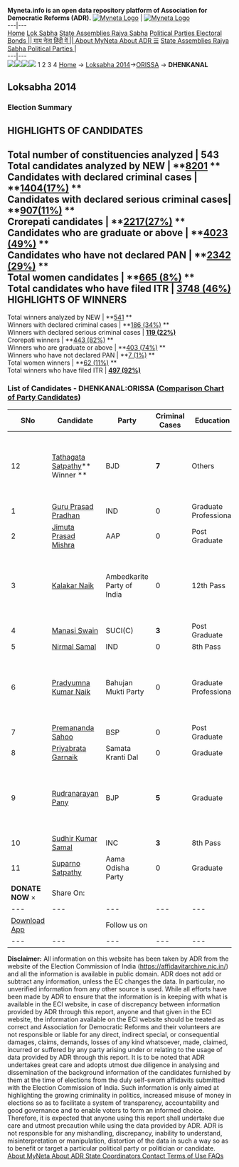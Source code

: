 **Myneta.info is an open data repository platform of Association for Democratic Reforms (ADR).**
[![Myneta Logo](https://www.myneta.info/lib/img/myneta-logo.png)](https://www.myneta.info/) | [![Myneta Logo](https://www.myneta.info/lib/img/adr-logo.png)](https://adrindia.org)  
---|---  
[Home](https://www.myneta.info/) [Lok Sabha](https://www.myneta.info/#ls "Lok Sabha") [ State Assemblies ](https://www.myneta.info/#sa "State Assemblies") [Rajya Sabha](https://www.myneta.info/#rs "Rajya Sabha") [Political Parties ](https://www.myneta.info/party "Political Parties") [ Electoral Bonds ](https://www.myneta.info/electoral_bonds "Electoral Bonds") [ || माय नेता हिंदी में || ](https://translate.google.co.in/translate?prev=hp&hl=en&js=y&u=www.myneta.info&sl=en&tl=hi&history_state0=) [ About MyNeta ](https://adrindia.org/content/about-myneta) [ About ADR ](https://adrindia.org/about-adr/who-we-are) [☰](javascript:void\(0\))
[ State Assemblies ](https://www.myneta.info/#sa "State Assemblies") [ Rajya Sabha ](https://www.myneta.info/#rs "Rajya Sabha") [ Political Parties ](https://www.myneta.info/party "Political Parties")
|   
---|---  
![](https://www.myneta.info/lib/img/banner/banner-1.png)![](https://www.myneta.info/lib/img/banner/banner-2.png)![](https://www.myneta.info/lib/img/banner/banner-3.png)![](https://www.myneta.info/lib/img/banner/banner-4.png)
1  2  3  4 
[Home](https://www.myneta.info/) → [Loksabha 2014](https://www.myneta.info/ls2014/)→[ORISSA](https://www.myneta.info/ls2014/index.php?action=show_constituencies&state_id=18) → **DHENKANAL**
### 
## Loksabha 2014
###  Election Summary 
HIGHLIGHTS OF CANDIDATES  
---  
Total number of constituencies analyzed |  543   
Total candidates analyzed by NEW | **[8201](https://www.myneta.info/ls2014/index.php?action=summary&subAction=candidates_analyzed&sort=candidate#summary) **  
Candidates with declared criminal cases | **[1404(17%)](https://www.myneta.info/ls2014/index.php?action=summary&subAction=crime&sort=candidate#summary) **  
Candidates with declared serious criminal cases| **[907(11%)](https://www.myneta.info/ls2014/index.php?action=summary&subAction=serious_crime&sort=candidate#summary) **  
Crorepati candidates | **[2217(27%)](https://www.myneta.info/ls2014/index.php?action=summary&subAction=crorepati&sort=candidate#summary) **  
Candidates who are graduate or above | **[4023 (49%)](https://www.myneta.info/ls2014/index.php?action=summary&subAction=education&sort=candidate#summary) **  
Candidates who have not declared PAN | **[2342 (29%)](https://www.myneta.info/ls2014/index.php?action=summary&subAction=without_pan&sort=candidate#summary) **  
Total women candidates | **[665 (8%)](https://www.myneta.info/ls2014/index.php?action=summary&subAction=women_candidate&sort=candidate#summary) **  
Total candidates who have filed ITR | [**3748 (46%)**](https://www.myneta.info/ls2014/index.php?action=summary&subAction=filed_itr&sort=candidate#summary)  
HIGHLIGHTS OF WINNERS  
---  
Total winners analyzed by NEW | **[541](https://www.myneta.info/ls2014/index.php?action=summary&subAction=winner_analyzed&sort=candidate#summary) **  
Winners with declared criminal cases | **[186 (34%)](https://www.myneta.info/ls2014/index.php?action=summary&subAction=winner_crime&sort=candidate#summary) **  
Winners with declared serious criminal cases | **[119 (22%)](https://www.myneta.info/ls2014/index.php?action=summary&subAction=winner_serious_crime&sort=candidate#summary)**  
Crorepati winners | **[443 (82%)](https://www.myneta.info/ls2014/index.php?action=summary&subAction=winner_crorepati&sort=candidate#summary) **  
Winners who are graduate or above | **[403 (74%)](https://www.myneta.info/ls2014/index.php?action=summary&subAction=winner_education&sort=candidate#summary) **  
Winners who have not declared PAN | **[7 (1%)](https://www.myneta.info/ls2014/index.php?action=summary&subAction=winner_without_pan&sort=candidate#summary) **  
Total women winners | **[62 (11%)](https://www.myneta.info/ls2014/index.php?action=summary&subAction=winner_women&sort=candidate#summary) **  
Total winners who have filed ITR | [**497 (92%)**](https://www.myneta.info/ls2014/index.php?action=summary&subAction=winner_filed_itr&sort=candidate#summary)  
### List of Candidates - DHENKANAL:ORISSA ([Comparison Chart of Party Candidates](https://www.myneta.info/ls2014/comparisonchart.php?constituency_id=232))
SNo | Candidate| Party| Criminal Cases| Education| Age| Total Assets| Liabilities  
---|---|---|---|---|---|---|---  
12  | [Tathagata Satpathy](https://www.myneta.info/ls2014/candidate.php?candidate_id=3263)** Winner ** | BJD | **7** | Others| 57 | ![](https://myneta.info/image_v2.php?myneta_folder=ls2014&candidate_id=3263&col=ta) | ![](https://myneta.info/image_v2.php?myneta_folder=ls2014&candidate_id=3263&col=lia)  
1  | [Guru Prasad Pradhan](https://www.myneta.info/ls2014/candidate.php?candidate_id=3711) | IND | 0 | Graduate Professional| 36 | Rs 11,57,381 ~ 11 Lacs+ | Rs 0 ~   
2  | [Jimuta Prasad Mishra](https://www.myneta.info/ls2014/candidate.php?candidate_id=3268) | AAP | 0 | Post Graduate| 43 | Rs 36,57,868 ~ 36 Lacs+ | Rs 0 ~   
3  | [Kalakar Naik](https://www.myneta.info/ls2014/candidate.php?candidate_id=3267) | Ambedkarite Party of India | 0 | 12th Pass| 48 | ![](https://myneta.info/image_v2.php?myneta_folder=ls2014&candidate_id=3267&col=ta) | ![](https://myneta.info/image_v2.php?myneta_folder=ls2014&candidate_id=3267&col=lia)  
4  | [Manasi Swain](https://www.myneta.info/ls2014/candidate.php?candidate_id=3271) | SUCI(C) | **3** | Post Graduate| 33 | Rs 4,53,116 ~ 4 Lacs+ | Rs 9,50,000 ~ 9 Lacs+  
5  | [Nirmal Samal](https://www.myneta.info/ls2014/candidate.php?candidate_id=3274) | IND | 0 | 8th Pass| 38 | Rs 7,40,000 ~ 7 Lacs+ | Rs 0 ~   
6  | [Pradyumna Kumar Naik](https://www.myneta.info/ls2014/candidate.php?candidate_id=3269) | Bahujan Mukti Party | 0 | Graduate Professional| 38 | ![](https://myneta.info/image_v2.php?myneta_folder=ls2014&candidate_id=3269&col=ta) | ![](https://myneta.info/image_v2.php?myneta_folder=ls2014&candidate_id=3269&col=lia)  
7  | [Premananda Sahoo](https://www.myneta.info/ls2014/candidate.php?candidate_id=3264) | BSP | 0 | Post Graduate| 43 | Rs 16,50,041 ~ 16 Lacs+ | Rs 55,253 ~ 55 Thou+  
8  | [Priyabrata Garnaik](https://www.myneta.info/ls2014/candidate.php?candidate_id=3270) | Samata Kranti Dal | 0 | Graduate| 33 | Rs 11,91,000 ~ 11 Lacs+ | Rs 3,50,000 ~ 3 Lacs+  
9  | [Rudranarayan Pany](https://www.myneta.info/ls2014/candidate.php?candidate_id=3265) | BJP | **5** | Graduate| 55 | ![](https://myneta.info/image_v2.php?myneta_folder=ls2014&candidate_id=3265&col=ta) | ![](https://myneta.info/image_v2.php?myneta_folder=ls2014&candidate_id=3265&col=lia)  
10  | [Sudhir Kumar Samal](https://www.myneta.info/ls2014/candidate.php?candidate_id=3266) | INC | **3** | 8th Pass| 50 | Rs 8,59,01,162 ~ 8 Crore+ | Rs 1,74,84,885 ~ 1 Crore+  
11  | [Suparno Satpathy](https://www.myneta.info/ls2014/candidate.php?candidate_id=3272) | Aama Odisha Party | 0 | Graduate| 41 | Rs 4,88,72,009 ~ 4 Crore+ | Rs 7,02,378 ~ 7 Lacs+  
|  **DONATE NOW** × |  Share On:  | [](https://api.whatsapp.com/send?text=https%3A%2F%2Fmyneta.info%2Fpunjab2022%2Findex.php%3Faction%3Dshow_constituencies%26state_id%3D19) | [](https://www.facebook.com/sharer/sharer.php?u=https%3A%2F%2Fmyneta.info%2Fpunjab2022%2Findex.php%3Faction%3Dshow_constituencies%26state_id%3D19) | [](https://twitter.com/share?url=https%3A%2F%2Fmyneta.info%2Fpunjab2022%2Findex.php%3Faction%3Dshow_constituencies%26state_id%3D19)  
---|---|---|---|---  
| [ Download App ](https://play.google.com/store/apps/details?id=com.webrosoft.myneta1&pcampaignid=pcampaignidMKT-Other-global-all-co-prtnr-py-PartBadge-Mar2515-1) | [](https://play.google.com/store/apps/details?id=com.webrosoft.myneta1&pcampaignid=pcampaignidMKT-Other-global-all-co-prtnr-py-PartBadge-Mar2515-1) |  Follow us on  | [](https://www.facebook.com/adrindia.org/) | [](https://twitter.com/adrspeaks) | [](https://groups.google.com/g/national-election-watch?hl=en&pli=1) | [](https://www.instagram.com/adrspeaks/) | [](https://www.youtube.com/user/adrspeaks) | [](https://sharechat.com/profile/adrspeaks)  
---|---|---|---|---|---|---|---|---  
**Disclaimer:** All information on this website has been taken by ADR from the website of the Election Commission of India (https://affidavitarchive.nic.in/) and all the information is available in public domain. ADR does not add or subtract any information, unless the EC changes the data. In particular, no unverified information from any other source is used. While all efforts have been made by ADR to ensure that the information is in keeping with what is available in the ECI website, in case of discrepancy between information provided by ADR through this report, anyone and that given in the ECI website, the information available on the ECI website should be treated as correct and Association for Democratic Reforms and their volunteers are not responsible or liable for any direct, indirect special, or consequential damages, claims, demands, losses of any kind whatsoever, made, claimed, incurred or suffered by any party arising under or relating to the usage of data provided by ADR through this report. It is to be noted that ADR undertakes great care and adopts utmost due diligence in analysing and dissemination of the background information of the candidates furnished by them at the time of elections from the duly self-sworn affidavits submitted with the Election Commission of India. Such information is only aimed at highlighting the growing criminality in politics, increased misuse of money in elections so as to facilitate a system of transparency, accountability and good governance and to enable voters to form an informed choice. Therefore, it is expected that anyone using this report shall undertake due care and utmost precaution while using the data provided by ADR. ADR is not responsible for any mishandling, discrepancy, inability to understand, misinterpretation or manipulation, distortion of the data in such a way so as to benefit or target a particular political party or politician or candidate. 
[ About MyNeta ](https://adrindia.org/content/about-myneta) [ About ADR ](https://adrindia.org/about-adr/who-we-are) [ State Coordinators ](https://adrindia.org/about-adr/state-coordinators) [ Contact ](https://adrindia.org/contact-us) [ Terms of Use ](https://adrindia.org/content/adr-terms-use) [ FAQs ](https://adrindia.org/content/faqs)
